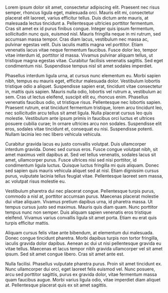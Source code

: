 Lorem ipsum dolor sit amet, consectetur adipiscing elit. Praesent nec risus semper, rhoncus ligula eget, malesuada orci. Mauris elit mi, consectetur placerat elit laoreet, varius efficitur tellus. Duis dictum ante mauris, at malesuada lectus tincidunt a. Pellentesque ultricies porttitor fermentum. Cras sit amet ex id purus finibus congue. Integer quis ipsum fermentum, sollicitudin nunc quis, euismod nisl. Mauris fringilla neque in mi rutrum, sed accumsan massa tempor. Cras diam lacus, vestibulum nec massa ac, pulvinar egestas velit. Duis iaculis mattis magna vel porttitor. Etiam venenatis lacus vitae neque fermentum faucibus. Fusce dolor leo, tempor vitae interdum id, porttitor id massa. Vivamus pulvinar aliquam tellus, ut tristique magna egestas vitae. Curabitur facilisis venenatis sagittis. Sed eget condimentum nisi. Suspendisse tempus nisl sit amet sodales imperdiet.

Phasellus interdum ligula urna, at cursus nunc elementum eu. Morbi sapien nibh, tempus eu mauris eget, efficitur malesuada dolor. Vestibulum lobortis tristique odio a aliquet. Suspendisse sapien erat, tincidunt vitae consectetur in, mattis quis sapien. Mauris nulla odio, lobortis vel rutrum a, vestibulum ac sem. Cras ut lectus eleifend, suscipit elit eu, rhoncus enim. Phasellus venenatis faucibus odio, ut tristique risus. Pellentesque nec lobortis sapien. Praesent rutrum, erat tincidunt fermentum tristique, lorem arcu tincidunt leo, nec sollicitudin arcu tellus sit amet ligula. Nulla placerat cursus leo quis molestie. Vestibulum ante ipsum primis in faucibus orci luctus et ultrices posuere cubilia curae; In ornare ultricies arcu non sodales. Suspendisse elit eros, sodales vitae tincidunt et, consequat eu nisi. Suspendisse potenti. Nullam lacinia leo nec libero vehicula vehicula.

Curabitur gravida lacus eu justo convallis volutpat. Duis ullamcorper interdum gravida. Donec sed cursus eros. Fusce congue volutpat nibh, sit amet maximus velit dapibus at. Sed vel tellus venenatis, sodales lacus sit amet, ullamcorper purus. Fusce ultrices nisi sed nisi porttitor, id condimentum ligula luctus. Quisque luctus fringilla mi quis aliquam. Donec sed sapien quis mauris vehicula aliquet sed at nisl. Etiam dignissim cursus purus, vulputate lacinia tellus feugiat vitae. Pellentesque laoreet sem massa, ac volutpat risus molestie eu.

Vestibulum pharetra dui nec placerat congue. Pellentesque turpis purus, commodo a nisl at, porttitor accumsan purus. Maecenas placerat molestie dui vitae aliquam. Vivamus pretium dapibus urna, id pharetra massa. Ut tempus cursus justo sed maximus. Mauris quis diam quam. Nunc porttitor tempus nunc non semper. Duis aliquam sapien venenatis eros tristique eleifend. Vivamus varius convallis ligula sit amet porta. Etiam eu erat quis turpis efficitur mattis.

Aliquam cursus felis vitae ante bibendum, at elementum dui malesuada. Donec congue tincidunt pharetra. Morbi dapibus turpis non tortor fringilla, iaculis gravida dolor dapibus. Aenean ac dui ut nisi pellentesque gravida eu vitae tellus. Maecenas et lacus tempor nibh gravida ullamcorper vel sit amet ipsum. Sed sit amet congue libero. Cras sit amet ante est.

Nulla facilisi. Phasellus vulputate pharetra purus. Proin sit amet tincidunt ex. Nunc ullamcorper dui orci, eget laoreet felis euismod vel. Nunc posuere, arcu sed porttitor sagittis, purus ex gravida dolor, vitae fermentum massa quam faucibus augue. Morbi varius ligula odio, vitae imperdiet diam aliquet at. Pellentesque placerat quis ex sit amet sagittis.